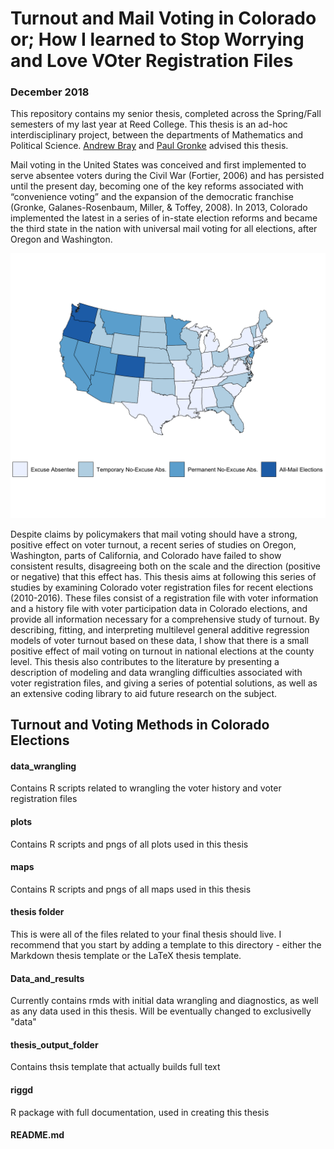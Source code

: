 # Turnout and Mail Voting in Colorado or; How I learned to Stop Worrying and Love VOter Registration Files
### December 2018

This repository contains my senior thesis, completed across the Spring/Fall semesters of my last year at Reed College. This thesis is an ad-hoc interdisciplinary project, between the departments of Mathematics and Political Science. [Andrew Bray](http://andrewpbray.github.io/) and [Paul Gronke](https://blogs.reed.edu/paul-gronke/) advised this thesis.

Mail voting in the United States was conceived and first implemented to serve
absentee voters during the Civil War (Fortier, 2006) and has persisted until the present
day, becoming one of the key reforms associated with “convenience voting” and the
expansion of the democratic franchise (Gronke, Galanes-Rosenbaum, Miller, & Toffey,
2008). In 2013, Colorado implemented the latest in a series of in-state election reforms
and became the third state in the nation with universal mail voting for all elections,
after Oregon and Washington. 

![](maps/us_vbm_status.png)

Despite claims by policymakers that mail voting should
have a strong, positive effect on voter turnout, a recent series of studies on Oregon,
Washington, parts of California, and Colorado have failed to show consistent results,
disagreeing both on the scale and the direction (positive or negative) that this effect
has. This thesis aims at following this series of studies by examining Colorado voter
registration files for recent elections (2010-2016). These files consist of a registration
file with voter information and a history file with voter participation data in Colorado
elections, and provide all information necessary for a comprehensive study of turnout.
By describing, fitting, and interpreting multilevel general additive regression models of
voter turnout based on these data, I show that there is a small positive effect of mail
voting on turnout in national elections at the county level. This thesis also contributes
to the literature by presenting a description of modeling and data wrangling difficulties
associated with voter registration files, and giving a series of potential solutions, as
well as an extensive coding library to aid future research on the subject.


## Turnout and Voting Methods in Colorado Elections

#### data_wrangling

Contains R scripts related to wrangling the voter history and voter registration files

#### plots

Contains R scripts and pngs of all plots used in this thesis

#### maps

Contains R scripts and pngs of all maps used in this thesis

#### thesis folder

This is were all of the files related to your final thesis should live. I recommend that you start by adding a template to this directory - either the Markdown thesis template or the LaTeX thesis template.

#### Data_and_results

Currently contains rmds with initial data wrangling and diagnostics, as well as any data used in this thesis. Will be eventually changed to exclusivelly "data"

#### thesis_output_folder

Contains thsis template that actually builds full text

#### riggd

R package with full documentation, used in creating this thesis
#### README.md

